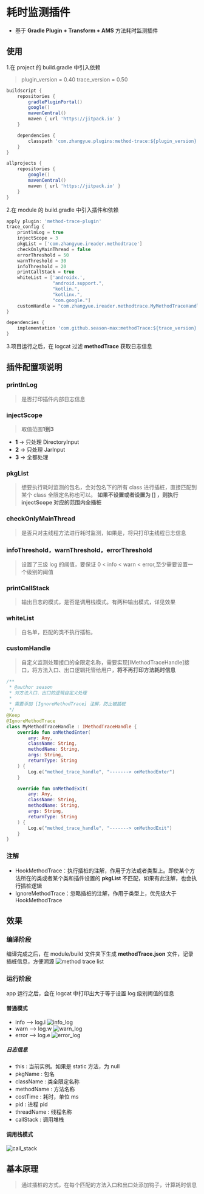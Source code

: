 # 耗时监测插件

- 基于 **Gradle Plugin + Transform + AMS** 方法耗时监测插件

## 使用

1.在 project 的 build.gradle 中引入依赖
> plugin_version = 0.40
> trace_version = 0.50

```groovy
buildscript {
    repositories {
        gradlePluginPortal()
        google()
        mavenCentral()
        maven { url 'https://jitpack.io' }
    }

    dependencies {
        classpath 'com.zhangyue.plugins:method-trace:${plugin_version}'
    }
}

allprojects {
    repositories {
        google()
        mavenCentral()
        maven { url 'https://jitpack.io' }
    }
}
```

2.在 module 的 build.gradle 中引入插件和依赖

```groovy
apply plugin: 'method-trace-plugin'
trace_config {
    printlnLog = true
    injectScope = 3
    pkgList = ['com.zhangyue.ireader.methodtrace']
    checkOnlyMainThread = false
    errorThreshold = 50
    warnThreshold = 30
    infoThreshold = 20
    printCallStack = true
    whiteList = ['androidx.',
                 "android.support.",
                 "kotlin.",
                 "kotlinx.",
                 "com.google."]
    customHandle = "com.zhangyue.ireader.methodtrace.MyMethodTraceHandle"
}

dependencies {
    implementation 'com.github.season-max:methodTrace:${trace_version}'
}
```

3.项目运行之后，在 logcat 过滤 **methodTrace** 获取日志信息

## 插件配置项说明

### printlnLog

> 是否打印插件内部日志信息

### injectScope

> 取值范围**1到3**

- **1** -> 只处理 DirectoryInput
- **2** -> 只处理 JarInput
- **3** -> 全都处理

### pkgList

> 想要执行耗时监测的包名，会对包名下的所有 class 进行插桩，直接匹配到某个 class 全限定名称也可以。
> **如果不设置或者设置为 [] ，则执行 injectScope 对应的范围内全插桩**

### checkOnlyMainThread

> 是否只对主线程方法进行耗时监测，如果是，将只打印主线程日志信息

### infoThreshold，warnThreshold，errorThreshold

> 设置了三级 log 的阈值，要保证 0 < info < warn < error,至少需要设置一个级别的阈值

### printCallStack

> 输出日志的模式，是否是调用栈模式。有两种输出模式，详见效果

### whiteList

> 白名单，匹配的类不执行插桩。

### customHandle

> 自定义监测处理接口的全限定名称，需要实现[IMethodTraceHandle]接口，将方法入口、出口逻辑托管给用户，**将不再打印方法耗时信息**

```kotlin
/**
 * @author season
 * 对方法入口、出口的逻辑自定义处理
 *
 * 需要添加 [IgnoreMethodTrace] 注解，防止被插桩
 */
@Keep
@IgnoreMethodTrace
class MyMethodTraceHandle : IMethodTraceHandle {
    override fun onMethodEnter(
        any: Any,
        className: String,
        methodName: String,
        args: String,
        returnType: String
    ) {
        Log.e("method_trace_handle", "-------> onMethodEnter")
    }

    override fun onMethodExit(
        any: Any,
        className: String,
        methodName: String,
        args: String,
        returnType: String
    ) {
        Log.e("method_trace_handle", "-------> onMethodExit")
    }
}
```

### 注解

- HookMethodTrace：执行插桩的注解，作用于方法或者类型上。即使某个方法所在的类或者某个类和插件设置的 **pkgList** 不匹配，如果有此注解，也会执行插桩逻辑
- IgnoreMethodTrace：忽略插桩的注解，作用于类型上，优先级大于 HookMethodTrace

## 效果

### 编译阶段

编译完成之后，在 module/build 文件夹下生成 **methodTrace.json** 文件，记录插桩信息，方便溯源
![method trace list](/png/trace_method_list.png)

### 运行阶段

app 运行之后，会在 logcat 中打印出大于等于设置 log 级别阈值的信息

#### 普通模式

- info --> log.i
  ![info_log](/png/info_log.png)
- warn --> log.w
  ![warn_log](/png/warn_log.png)
- error --> log.e
  ![error_log](/png/error_log.png)

##### 日志信息

- this : 当前实例。如果是 static 方法，为 null
- pkgName : 包名
- className : 类全限定名称
- methodName : 方法名称
- costTime : 耗时，单位 ms
- pid : 进程 pid
- threadName : 线程名称
- callStack : 调用堆栈

#### 调用栈模式

![call_stack](/png/log_callstack.png)

## 基本原理

> 通过插桩的方式，在每个匹配的方法入口和出口处添加钩子，计算耗时信息
